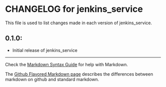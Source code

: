 # CHANGELOG for jenkins_service

This file is used to list changes made in each version of jenkins_service.

## 0.1.0:

* Initial release of jenkins_service

- - -
Check the [Markdown Syntax Guide](http://daringfireball.net/projects/markdown/syntax) for help with Markdown.

The [Github Flavored Markdown page](http://github.github.com/github-flavored-markdown/) describes the differences between markdown on github and standard markdown.
